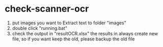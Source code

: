 # check-scanner-ocr
1. put images you want to Extract text to folder "images"
2. double click "running.bat"
3. check the output in "resultOCR.xlsx" the results in always create new file, so if you want keep the old, please backup the old file

